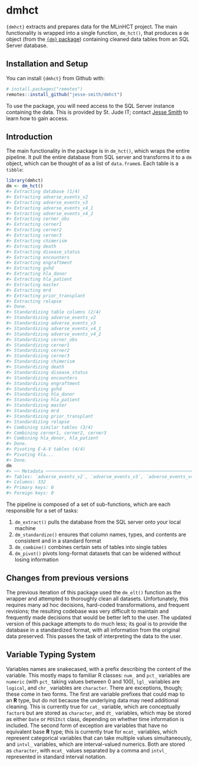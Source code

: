 
<!-- README.md is generated from README.Rmd. Please edit that file -->

# dmhct

<!-- badges: start -->
<!-- badges: end -->

`{dmhct}` extracts and prepares data for the MLinHCT project. The main
functionality is wrapped into a single function, `dm_hct()`, that
produces a `dm` object (from the [`{dm}`
package](https://cynkra.github.io/dm/)) containing cleaned data tables
from an SQL Server database.

## Installation and Setup

You can install `{dmhct}` from Github with:

``` r
# install.packages("remotes")
remotes::install_github("jesse-smith/dmhct")
```

To use the package, you will need access to the SQL Server instance
containing the data. This is provided by St. Jude IT; contact [Jesse
Smith](mailto:jesse.smith@stjude.org) to learn how to gain access.

## Introduction

The main functionality in the package is in `dm_hct()`, which wraps the
entire pipeline. It pull the entire database from SQL server and
transforms it to a `dm` object, which can be thought of as a list of
`data.frame`s. Each table is a `tibble`:

``` r
library(dmhct)
dm <- dm_hct()
#> Extracting database (1/4)
#> Extracting adverse_events_v2
#> Extracting adverse_events_v3
#> Extracting adverse_events_v4_1
#> Extracting adverse_events_v4_2
#> Extracting cerner_obs
#> Extracting cerner1
#> Extracting cerner2
#> Extracting cerner3
#> Extracting chimerism
#> Extracting death
#> Extracting disease_status
#> Extracting encounters
#> Extracting engraftment
#> Extracting gvhd
#> Extracting hla_donor
#> Extracting hla_patient
#> Extracting master
#> Extracting mrd
#> Extracting prior_transplant
#> Extracting relapse
#> Done.
#> Standardizing table columns (2/4)
#> Standardizing adverse_events_v2
#> Standardizing adverse_events_v3
#> Standardizing adverse_events_v4_1
#> Standardizing adverse_events_v4_2
#> Standardizing cerner_obs
#> Standardizing cerner1
#> Standardizing cerner2
#> Standardizing cerner3
#> Standardizing chimerism
#> Standardizing death
#> Standardizing disease_status
#> Standardizing encounters
#> Standardizing engraftment
#> Standardizing gvhd
#> Standardizing hla_donor
#> Standardizing hla_patient
#> Standardizing master
#> Standardizing mrd
#> Standardizing prior_transplant
#> Standardizing relapse
#> Combining similar tables (3/4)
#> Combining cerner1, cerner2, cerner3
#> Combining hla_donor, hla_patient
#> Done.
#> Pivoting E-A-V tables (4/4)
#> Pivoting hla...
#> Done.
dm
#> ── Metadata ────────────────────────────────────────────────────────────────────
#> Tables: `adverse_events_v2`, `adverse_events_v3`, `adverse_events_v4_1`, `adverse_events_v4_2`, `cerner`, … (17 total)
#> Columns: 332
#> Primary keys: 0
#> Foreign keys: 0
```

The pipeline is composed of a set of sub-functions, which are each
responsible for a set of tasks:

1.  `dm_extract()` pulls the database from the SQL server onto your
    local machine
2.  `dm_standardize()` ensures that column names, types, and contents
    are consistent and in a standard format
3.  `dm_combine()` combines certain sets of tables into single tables
4.  `dm_pivot()` pivots long-format datasets that can be widened without
    losing information

## Changes from previous versions

The previous iteration of this package used the `dm_elt()` function as
the wrapper and attempted to thoroughly clean all datasets.
Unfortunately, this requires many ad hoc decisions, hard-coded
transformations, and frequent revisions; the resulting codebase was very
difficult to maintain and frequently made decisions that would be better
left to the user. The updated version of this package attempts to do
much less; its goal is to provide the database in a standardized format,
with all information from the original data preserved. This passes the
task of interpreting the data to the user.

## Variable Typing System

Variables names are snakecased, with a prefix describing the content of
the variable. This mostly maps to familiar R classes: `num_` and `pct_`
variables are `numeric` (with `pct_` taking values between 0 and 100),
`lgl_` variables are `logical`, and `chr_` variables are `character`.
There are exceptions, though; these come in two forms. The first are
variable prefixes that could map to an **R** type, but do not because
the underlying data may need additional cleaning. This is currently true
for `cat_` variable, which are conceptually `factor`s but are stored as
`character`, and `dt_` variables, which may be stored as either `Date`
or `POSIXct` class, depending on whether time information is included.
The second form of exception are variables that have no equivalent base
**R** type; this is currently true for `mcat_` variables, which
represent categorical variables that can take multiple values
simultaneously, and `intvl_` variables, which are interval-valued
numerics. Both are stored as `character`, with `mcat_` values separated
by a comma and `intvl_` represented in standard interval notation.
